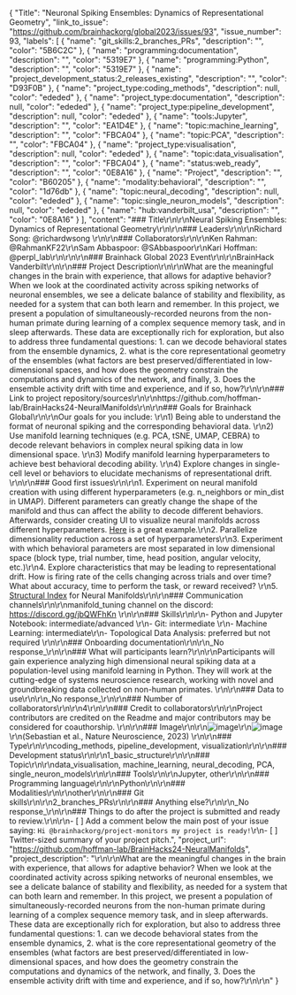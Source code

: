 {
  "Title": "Neuronal Spiking Ensembles: Dynamics of Representational Geometry",
  "link_to_issue": "https://github.com/brainhackorg/global2023/issues/93",
  "issue_number": 93,
  "labels": [
    {
      "name": "git_skills:2_branches_PRs",
      "description": "",
      "color": "5B6C2C"
    },
    {
      "name": "programming:documentation",
      "description": "",
      "color": "5319E7"
    },
    {
      "name": "programming:Python",
      "description": "",
      "color": "5319E7"
    },
    {
      "name": "project_development_status:2_releases_existing",
      "description": "",
      "color": "D93F0B"
    },
    {
      "name": "project_type:coding_methods",
      "description": null,
      "color": "ededed"
    },
    {
      "name": "project_type:documentation",
      "description": null,
      "color": "ededed"
    },
    {
      "name": "project_type:pipeline_development",
      "description": null,
      "color": "ededed"
    },
    {
      "name": "tools:Jupyter",
      "description": "",
      "color": "EA1D4E"
    },
    {
      "name": "topic:machine_learning",
      "description": "",
      "color": "FBCA04"
    },
    {
      "name": "topic:PCA",
      "description": "",
      "color": "FBCA04"
    },
    {
      "name": "project_type:visualisation",
      "description": null,
      "color": "ededed"
    },
    {
      "name": "topic:data_visualisation",
      "description": "",
      "color": "FBCA04"
    },
    {
      "name": "status:web_ready",
      "description": "",
      "color": "0E8A16"
    },
    {
      "name": "Project",
      "description": "",
      "color": "B60205"
    },
    {
      "name": "modality:behavioral",
      "description": "",
      "color": "1d76db"
    },
    {
      "name": "topic:neural_decoding",
      "description": null,
      "color": "ededed"
    },
    {
      "name": "topic:single_neuron_models",
      "description": null,
      "color": "ededed"
    },
    {
      "name": "hub:vanderbilt_usa",
      "description": "",
      "color": "0E8A16"
    }
  ],
  "content": "### Title\r\n\r\nNeural Spiking Ensembles: Dynamics of Representational Geometry\r\n\r\n### Leaders\r\n\r\nRichard Song: @richardwsong \r\n\r\n### Collaborators\r\n\r\nKen Rahman: @RahmanKF22\r\nSam Abbaspoor: @SAbbaspoor\r\nKari Hoffman: @perpl_lab\r\n\r\n\r\n### Brainhack Global 2023 Event\r\n\r\nBrainHack Vanderbilt\r\n\r\n### Project Description\r\n\r\nWhat are the meaningful changes in the brain with experience, that allows for adaptive behavior? When we look at the coordinated activity across spiking networks of neuronal ensembles, we see a delicate balance of stability and flexibility, as needed for a system that can both learn and remember. In this project, we present a population of simultaneously-recorded neurons from the non-human primate during learning of a complex sequence memory task, and in sleep afterwards. These data are exceptionally rich for exploration, but also to address three fundamental questions: 1. can we decode behavioral states from the ensemble dynamics, 2. what is the core representational geometry of the ensembles (what factors are best preserved/differentiated in low-dimensional spaces, and how does the geometry constrain the computations and dynamics of the network, and finally, 3. Does the ensemble activity drift with time and experience, and if so, how?\r\n\r\n### Link to project repository/sources\r\n\r\nhttps://github.com/hoffman-lab/BrainHacks24-NeuralManifolds\r\n\r\n### Goals for Brainhack Global\r\n\r\nOur goals for you include: \r\n1) Being able to understand the format of neuronal spiking and the corresponding behavioral data. \r\n2) Use manifold learning techniques (e.g. PCA, tSNE, UMAP, CEBRA) to decode relevant behaviors in complex neural spiking data in low dimensional space. \r\n3) Modify manifold learning hyperparameters to achieve best behavioral decoding ability. \r\n4) Explore changes in single-cell level or behaviors to elucidate mechanisms of representational drift. \r\n\r\n### Good first issues\r\n\r\n1. Experiment on neural manifold creation with using different hyperparameters (e.g. n_neighbors or min_dist in UMAP). Different parameters can greatly change the shape of the manifold and thus can affect the ability to decode different behaviors. Afterwards, consider creating UI to visualize neural manifolds across different hyperparameters. [Here](https://pair-code.github.io/understanding-umap/) is a great example.\r\n2. Parallelize dimensionality reduction across a set of hyperparameters\r\n3. Experiment with which behavioral parameters are most separated in low dimensional space (block type, trial number, time, head position, angular velocity, etc.)\r\n4. Explore characteristics that may be leading to representational drift. How is firing rate of the cells changing across trials and over time? What about accuracy, time to perform the task, or reward received? \r\n5. [Structural Index](https://github.com/PridaLab/structure_index) for Neural Manifolds\r\n\r\n### Communication channels\r\n\r\nmanifold_tuning channel on the discord: https://discord.gg/jbQWFhKn \r\n\r\n### Skills\r\n\r\n- Python and Jupyter Notebook: intermediate/advanced \r\n- Git: intermediate \r\n- Machine Learning: intermediate\r\n- Topological Data Analysis: preferred but not required \r\n\r\n### Onboarding documentation\r\n\r\n_No response_\r\n\r\n### What will participants learn?\r\n\r\nParticipants will gain experience analyzing high dimensional neural spiking data at a population-level using manifold learning in Python. They will work at the cutting-edge of systems neuroscience research, working with novel and groundbreaking data collected on non-human primates. \r\n\r\n### Data to use\r\n\r\n_No response_\r\n\r\n### Number of collaborators\r\n\r\n4\r\n\r\n### Credit to collaborators\r\n\r\nProject contributors are credited on the Readme and major contributors may be considered for coauthorship. \r\n\r\n### Image\r\n\r\n![image](https://github.com/brainhackorg/global2023/assets/14797031/d6de56fc-fd8f-4748-b52c-445f78845edc)\r\n![image](https://github.com/brainhackorg/global2023/assets/14797031/5e47085a-17ea-4458-a86a-822deaac616f)\r\n(Sebastian et al., Nature Neuroscience, 2023) \r\n\r\n### Type\r\n\r\ncoding_methods, pipeline_development, visualization\r\n\r\n### Development status\r\n\r\n1_basic_structure\r\n\r\n### Topic\r\n\r\ndata_visualisation, machine_learning, neural_decoding, PCA, single_neuron_models\r\n\r\n### Tools\r\n\r\nJupyter, other\r\n\r\n### Programming language\r\n\r\nPython\r\n\r\n### Modalities\r\n\r\nother\r\n\r\n### Git skills\r\n\r\n2_branches_PRs\r\n\r\n### Anything else?\r\n\r\n_No response_\r\n\r\n### Things to do after the project is submitted and ready to review.\r\n\r\n- [ ] Add a comment below the main post of your issue saying: `Hi @brainhackorg/project-monitors my project is ready!`\r\n- [ ] Twitter-sized summary of your project pitch.",
  "project_url": "https://github.com/hoffman-lab/BrainHacks24-NeuralManifolds",
  "project_description": "\r\n\r\nWhat are the meaningful changes in the brain with experience, that allows for adaptive behavior? When we look at the coordinated activity across spiking networks of neuronal ensembles, we see a delicate balance of stability and flexibility, as needed for a system that can both learn and remember. In this project, we present a population of simultaneously-recorded neurons from the non-human primate during learning of a complex sequence memory task, and in sleep afterwards. These data are exceptionally rich for exploration, but also to address three fundamental questions: 1. can we decode behavioral states from the ensemble dynamics, 2. what is the core representational geometry of the ensembles (what factors are best preserved/differentiated in low-dimensional spaces, and how does the geometry constrain the computations and dynamics of the network, and finally, 3. Does the ensemble activity drift with time and experience, and if so, how?\r\n\r\n"
}